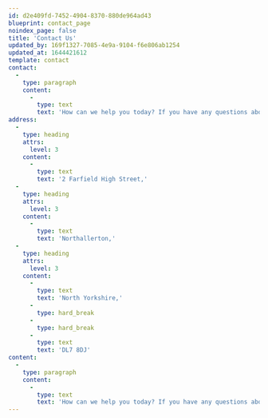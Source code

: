 ```yaml
---
id: d2e409fd-7452-4904-8370-880de964ad43
blueprint: contact_page
noindex_page: false
title: 'Contact Us'
updated_by: 169f1327-7085-4e9a-9104-f6e806ab1254
updated_at: 1644421612
template: contact
contact:
  -
    type: paragraph
    content:
      -
        type: text
        text: 'How can we help you today? If you have any questions about any of our attractions and events please contact us using the details found here. Alternatively leave a message in the enquiry form and we will get back to you.'
address:
  -
    type: heading
    attrs:
      level: 3
    content:
      -
        type: text
        text: '2 Farfield High Street,'
  -
    type: heading
    attrs:
      level: 3
    content:
      -
        type: text
        text: 'Northallerton,'
  -
    type: heading
    attrs:
      level: 3
    content:
      -
        type: text
        text: 'North Yorkshire,'
      -
        type: hard_break
      -
        type: hard_break
      -
        type: text
        text: 'DL7 8DJ'
content:
  -
    type: paragraph
    content:
      -
        type: text
        text: 'How can we help you today? If you have any questions about any of our attractions and events please contact us using the details found here. Alternatively leave a message in the enquiry form and we will get back to you.'
---
```

